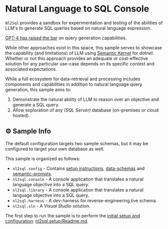 # Natural Language to SQL Console

`Nl2Sql` provides a sandbox for experimentation and testing of the abilities of LLM's to generate SQL queries based on natural language expression.

[GPT-4 has raised the bar](https://medium.com/querymind/gpt-4s-sql-mastery-2cd1f3dea543) on query generation capabilities.

While other approaches exist in this space, this sample serves to showcase the capability (and limitations) of LLM using [Semantic Kernel](https://github.com/microsoft/semantic-kernel) for *dotnet*.
Whether or not this approach provides an adequate or cost-effective solution for any particular use-case depends on its specific context and associated expectations.

While a full ecosystem for data-retrieval and processing includes components and capabilities in addition to natural language query generation, this sample aims to:

1. Demonstrate the natural ability of LLM to reason over an objective and generate a SQL query.
1. Allow exploration of any *(SQL Server)* database (on-premises or cloud hosted).

## ⚙️ Sample Info

The default configuration targets two sample schemas, but it may be configured to target your own database as well.

This sample is organized as follows:

- `nl2sql.config` - Contains [setup instructions](./nl2sql.config/Readme.md), [data-schemas](./nl2sql.config/schemas/Readme.md) and [semantic-prompts](./nl2sql.config/nl2sql/Readme.md).
- `nl2sql.console` - A console application that translates a natural language objective into a SQL query.
- `nl2sql.library` - A console application that translates a natural language objective into a SQL query.
- `nl2sql.harness` - A dev-harness for reverse-engineering live schema.
- `nl2sql.sln` - A *Visual Studio* solution.

The first step to run the sample is to perform the [initial setup and configuration](./nl2sql.config/Readme.md): [nl2sql.setup/Readme.md](./nl2sql.config/Readme.md).
